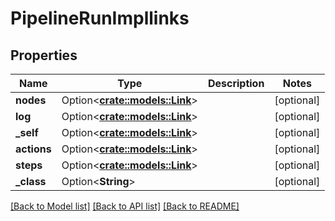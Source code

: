 # PipelineRunImpllinks

## Properties

Name | Type | Description | Notes
------------ | ------------- | ------------- | -------------
**nodes** | Option<[**crate::models::Link**](Link.md)> |  | [optional]
**log** | Option<[**crate::models::Link**](Link.md)> |  | [optional]
**_self** | Option<[**crate::models::Link**](Link.md)> |  | [optional]
**actions** | Option<[**crate::models::Link**](Link.md)> |  | [optional]
**steps** | Option<[**crate::models::Link**](Link.md)> |  | [optional]
**_class** | Option<**String**> |  | [optional]

[[Back to Model list]](../README.md#documentation-for-models) [[Back to API list]](../README.md#documentation-for-api-endpoints) [[Back to README]](../README.md)


